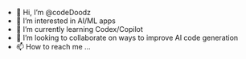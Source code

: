 - 👋 Hi, I’m @codeDoodz
- 👀 I’m interested in AI/ML apps
- 🌱 I’m currently learning Codex/Copilot
- 💞️ I’m looking to collaborate on ways to improve AI code generation
- 📫 How to reach me ...

<!---
codeDoodz/codeDoodz is a ✨ special ✨ repository because its `README.md` (this file) appears on your GitHub profile.
You can click the Preview link to take a look at your changes.
--->
